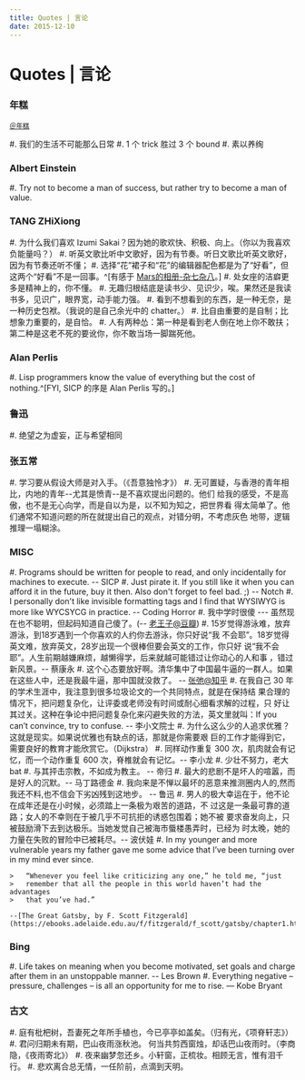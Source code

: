 ```yaml
---
title: Quotes | 言论
date: 2015-12-10
---
```


Quotes | 言论
=============

### 年糕

<small>[＠年糕](http://www.douban.com/people/heatherheather/)</small>

#.  我们的生活不可能那么日常
#.  1 个 trick 胜过 3 个 bound
#.  素以养绚

### Albert Einstein

#. Try not to become a man of success, but rather try to become a man of value.

### TANG ZHiXiong

#.  为什么我们喜欢 Izumi Sakai？因为她的歌欢快、积极、向上。（你以为我喜欢负能量吗？）
#.  听英文歌比听中文歌好，因为有节奏。听日文歌比听英文歌好，因为有节奏还听不懂；
#.  选择“花”裙子和“花”的编辑器配色都是为了“好看”，但这两个“好看”不是一回事。^[有感于 [Mars的相册-杂七杂八](http://www.douban.com/photos/photo/1024885043/)。]
#.  处女座的洁癖更多是精神上的，你不懂。
#.  无趣归根结底是读书少、见识少，唉。果然还是我读书多，见识广，眼界宽，动手能力强。
#.  看到不想看到的东西，是一种无奈，是一种历史包袱。（我说的是自己余光中的 chatter。）
#.  比自由重要的是自制；比想象力重要的，是自恰。
#.  人有两种怂：第一种是看到老人倒在地上你不敢扶；第二种是这老不死的要讹你，你不敢当场一脚踹死他。

### Alan Perlis

#.  Lisp programmers know the value of everything but the cost of nothing.^[FYI, SICP 的序是 Alan Perlis 写的。]

### 鲁迅

#.  绝望之为虚妄，正与希望相同

### 张五常

#.  学习要从假设大师是对入手。（《吾意独怜才》）
#.  无可置疑，与香港的青年相比，内地的青年--尤其是愤青--是不喜欢提出问题的。他们
    给我的感受，不是高傲，也不是无心向学，而是自以为是，以不知为知之，把世界看
    得太简单了。他们通常不知道问题的所在就提出自己的观点，对错分明，不考虑灰色
    地带，逻辑推理一塌糊涂。

### MISC

#.  Programs should be written for people to read, and only incidentally for
    machines to execute. -- SICP
#.  Just pirate it. If you still like it when you can afford it in the future,
    buy it then. Also don't forget to feel bad. ;) -- Notch
#.  I personally don't like invisible formatting tags and I find that WYSIWYG is more like WYCSYCG in practice. -- Coding Horror
#.  我中学时很傻 --- 虽然现在也不聪明，但起码知道自己傻了。(-- [老王子@豆瓣](http://www.douban.com/people/juedaijiagongzi/))
#.  15岁觉得游泳难，放弃游泳，到18岁遇到一个你喜欢的人约你去游泳，你只好说“我
    不会耶”。18岁觉得英文难，放弃英文，28岁出现一个很棒但要会英文的工作，你只好
    说“我不会耶”。人生前期越嫌麻烦，越懒得学，后来就越可能错过让你动心的人和事
    ，错过新风景。-- 蔡康永
#.  这个心态要放好啊。清华集中了中国最牛逼的一群人。如果在这些人中，还是我最牛逼，那中国就没救了。 -- [张弛@知乎](https://www.zhihu.com/people/zhang-chi-11)
#.  在我自己 30 年的学术生涯中，我注意到很多垃圾论文的一个共同特点，就是在保持结
    果合理的情况下，把问题复杂化，让评委或老师没有时间或耐心细看求解的过程，只
    好让其过关。这种在争论中把问题复杂化来闪避失败的方法，英文里就叫：If you
    can’t convince, try to confuse. -- 李小文院士
#.  为什么这么少的人追求优雅？这就是现实。如果说优雅也有缺点的话，那就是你需要艰
    巨的工作才能得到它，需要良好的教育才能欣赏它。（Dijkstra）
#.  同样动作重复 300 次，肌肉就会有记忆，而一个动作重复 600 次，脊椎就会有记忆。-- 李小龙
#.  少壮不努力，老大 bat
#.  与其抨击宗教，不如成为教主。 -- 帝归
#.  最大的悲剧不是坏人的喧嚣，而是好人的沉默。-- 马丁路德金
#.  我向来是不惮以最坏的恶意来推测圈内人的,然而我还不料,也不信会下劣凶残到这地步。 -- 鲁迅
#.  男人的极大幸运在于，他不论在成年还是在小时候，必须踏上一条极为艰苦的道路，不
    过这是一条最可靠的道路；女人的不幸则在于被几乎不可抗拒的诱惑包围着；她不被
    要求奋发向上，只被鼓励滑下去到达极乐。当她发觉自己被海市蜃楼愚弄时，已经为
    时太晚，她的力量在失败的冒险中已被耗尽。-- 波伏娃
#.  In my younger and more vulnerable years my father gave me some advice that
    I’ve been turning over in my mind ever since.

    >   “Whenever you feel like criticizing any one,” he told me, “just
    >   remember that all the people in this world haven’t had the advantages
    >   that you’ve had.”

    --[The Great Gatsby, by F. Scott Fitzgerald](https://ebooks.adelaide.edu.au/f/fitzgerald/f_scott/gatsby/chapter1.html)

### Bing

#.  Life takes on meaning when you become motivated, set goals and charge after
    them in an unstoppable manner. -- Les Brown
#.  Everything negative – pressure, challenges – is all an opportunity for me to
    rise. — Kobe Bryant

### 古文

#.  庭有枇杷树，吾妻死之年所手植也，今已亭亭如盖矣。（归有光，《项脊轩志》）
#.  君问归期未有期，巴山夜雨涨秋池。 何当共剪西窗烛，却话巴山夜雨时。（李商隐，《夜雨寄北》）
#.  夜来幽梦忽还乡。小轩窗，正梳妆。相顾无言，惟有泪千行。
#.  悲欢离合总无情，一任阶前，点滴到天明。
